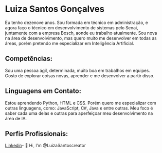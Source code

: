 # Luiza Santos Gonçalves

Eu tenho dezenove anos. Sou formada em técnico em administração, e agora faço o técnico em desenvolvimento de sistemas pelo Senai, juntamente com a empresa Bosch, aonde eu trabalho atualmente. Sou nova na área de desenvolvimento, mas quero muito me desenvolver em todas as áreas, porém pretendo me especializar em Inteligência Artificial. 

## Competências:

Sou uma pessoa ágil, determinada, muito boa em trabalhos em equipes. Gosto de explorar coisas novas, aprender e me desenvolver a partir disso. 

## Linguagens em Contato:

Estou aprendendo Python, HTML e CSS. Porém quero me especializar com outras linguagens, como: JavaScript, C#, Java e entre outras.  Meu foco é saber cada uma delas e outras para aperfeiçoar meu desenvolvimento na área de IA. 

## Perfis Profissionais:

[Linkedin](https://www.linkedin.com/in/luiza-gon%C3%A7alves-337345210/?trk=opento_sprofile_topcard)- 👋 Hi, I’m @LuizaSantoscreator

